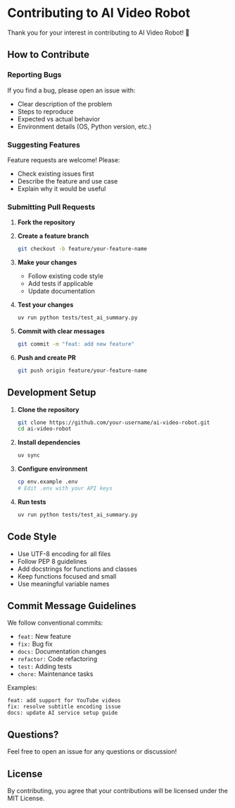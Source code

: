 # Contributing to AI Video Robot

Thank you for your interest in contributing to AI Video Robot! 🎉

## How to Contribute

### Reporting Bugs

If you find a bug, please open an issue with:
- Clear description of the problem
- Steps to reproduce
- Expected vs actual behavior
- Environment details (OS, Python version, etc.)

### Suggesting Features

Feature requests are welcome! Please:
- Check existing issues first
- Describe the feature and use case
- Explain why it would be useful

### Submitting Pull Requests

1. **Fork the repository**
2. **Create a feature branch**
   ```bash
   git checkout -b feature/your-feature-name
   ```

3. **Make your changes**
   - Follow existing code style
   - Add tests if applicable
   - Update documentation

4. **Test your changes**
   ```bash
   uv run python tests/test_ai_summary.py
   ```

5. **Commit with clear messages**
   ```bash
   git commit -m "feat: add new feature"
   ```

6. **Push and create PR**
   ```bash
   git push origin feature/your-feature-name
   ```

## Development Setup

1. **Clone the repository**
   ```bash
   git clone https://github.com/your-username/ai-video-robot.git
   cd ai-video-robot
   ```

2. **Install dependencies**
   ```bash
   uv sync
   ```

3. **Configure environment**
   ```bash
   cp env.example .env
   # Edit .env with your API keys
   ```

4. **Run tests**
   ```bash
   uv run python tests/test_ai_summary.py
   ```

## Code Style

- Use UTF-8 encoding for all files
- Follow PEP 8 guidelines
- Add docstrings for functions and classes
- Keep functions focused and small
- Use meaningful variable names

## Commit Message Guidelines

We follow conventional commits:
- `feat:` New feature
- `fix:` Bug fix
- `docs:` Documentation changes
- `refactor:` Code refactoring
- `test:` Adding tests
- `chore:` Maintenance tasks

Examples:
```
feat: add support for YouTube videos
fix: resolve subtitle encoding issue
docs: update AI service setup guide
```

## Questions?

Feel free to open an issue for any questions or discussion!

## License

By contributing, you agree that your contributions will be licensed under the MIT License.

